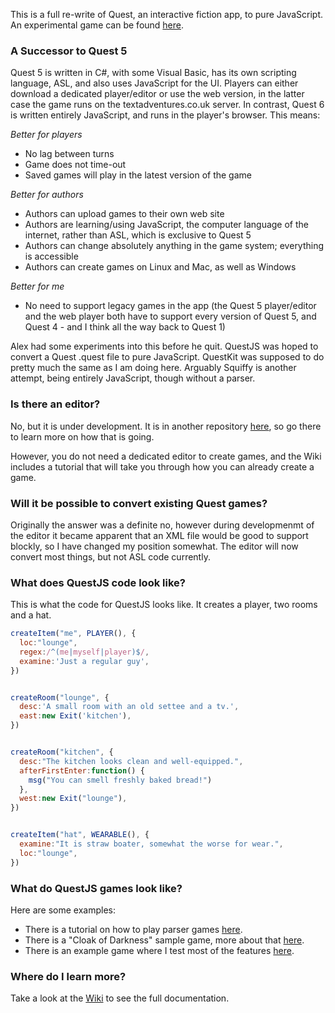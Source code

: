This is a full re-write of Quest, an interactive fiction app, to pure JavaScript. An experimental game can be found [here](http://textadventures.co.uk/games/view/48pkf40on0soigganjtatq/first-steps).

### A Successor to Quest 5

Quest 5 is written in C#, with some Visual Basic, has its own scripting language, ASL, and also uses JavaScript for the UI. Players can either download a dedicated player/editor or use the web version, in the latter case the game runs on the textadventures.co.uk server. In contrast, Quest 6 is written entirely JavaScript, and runs in the player's browser. This means:

_Better for players_
* No lag between turns
* Game does not time-out
* Saved games will play in the latest version of the game

_Better for authors_
* Authors can upload games to their own web site
* Authors are learning/using JavaScript, the computer language of the internet, rather than ASL, which is exclusive to Quest 5
* Authors can change absolutely anything in the game system; everything is accessible
* Authors can create games on Linux and Mac, as well as Windows

_Better for me_
* No need to support legacy games in the app (the Quest 5 player/editor and the web player both have to support every version of Quest 5, and Quest 4 - and I think all the way back to Quest 1)

Alex had some experiments into this before he quit. QuestJS was hoped to convert a Quest .quest file to pure JavaScript. QuestKit was supposed to do pretty much the same as I am doing here. Arguably Squiffy is another attempt, being entirely JavaScript, though without a parser.


### Is there an editor?

No, but it is under development. It is in another repository [here](https://github.com/ThePix/QEdit/wiki), so go there to learn more on how that is going.

However, you do not need a dedicated editor to create games, and the Wiki includes a tutorial that will take you through how you can already create a game.


### Will it be possible to convert existing Quest games?

Originally the answer was a definite no, however during developmenmt of the editor it became apparent that an XML file would be good to support blockly, so I have changed my position somewhat. The editor will now convert most things, but not ASL code currently.


### What does QuestJS code look like?

This is what the code for QuestJS looks like. It creates a player, two rooms and a hat.

```javascript
createItem("me", PLAYER(), { 
  loc:"lounge",
  regex:/^(me|myself|player)$/,
  examine:'Just a regular guy',
})


createRoom("lounge", {
  desc:'A small room with an old settee and a tv.',
  east:new Exit('kitchen'),
})


createRoom("kitchen", {
  desc:"The kitchen looks clean and well-equipped.",
  afterFirstEnter:function() {
    msg("You can smell freshly baked bread!")
  },
  west:new Exit("lounge"),
})


createItem("hat", WEARABLE(), {
  examine:"It is straw boater, somewhat the worse for wear.",
  loc:"lounge",
})
```


### What do QuestJS games look like?

Here are some examples:

* There is a tutorial on how to play parser games [here](http://textadventures.co.uk/games/view/q16v8_fowu6twsvfduz4vg/a-tutorial-for-playing-parser-based-games).
* There is a "Cloak of Darkness" sample game, more about that [here](https://github.com/ThePix/QuestJS/wiki/The-Cloak-of-Darkness).
* There is an example game where I test most of the features [here](http://textadventures.co.uk/games/view/48pkf40on0soigganjtatq/first-steps).


### Where do I learn more?

Take a look at the [Wiki](https://github.com/ThePix/QuestJS/wiki) to see the full documentation.
